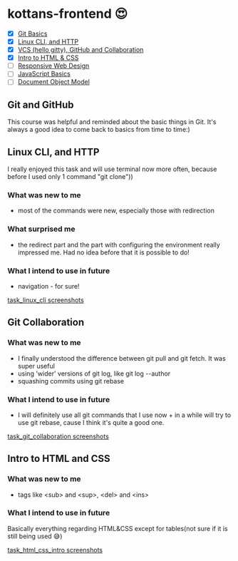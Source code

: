 # kottans-frontend :heart_eyes:

- [x] <a href='https://github.com/kottans/frontend/blob/master/tasks/git-intro.md'>Git Basics</a>
- [x] <a href='https://github.com/kottans/frontend/blob/master/tasks/linux-cli-http.md'>Linux CLI, and HTTP</a>
- [x] <a href='https://github.com/kottans/frontend/blob/master/tasks/git-collaboration.md'>VCS (hello gitty), GitHub and Collaboration</a>
- [x] <a href='https://github.com/kottans/frontend/blob/master/tasks/html-css-intro.md'>Intro to HTML & CSS</a>
- [ ] <a href='https://github.com/kottans/frontend/blob/master/tasks/html-css-responsive.md'>Responsive Web Design</a>
- [ ] <a href='https://github.com/kottans/frontend/blob/master/tasks/js-basics.md'>JavaScript Basics</a>
- [ ] <a href='https://github.com/kottans/frontend/blob/master/tasks/js-dom.md'>Document Object Model</a> 

## Git and GitHub

This course was helpful and reminded about the basic things in Git. It's always a good idea to come back to basics from time to time:)

## Linux CLI, and HTTP

I really enjoyed this task and will use terminal now more often, because before I used only 1 command "git clone"))

### What was new to me

- most of the commands were new, especially those with redirection

### What surprised me

-  the redirect part and the part with configuring the environment really impressed me. Had no idea before that it is possible to do!

### What I intend to use in future

- navigation - for sure! 

<a href='https://github.com/YelyzavetaM/kottans-frontend/blob/master/task_linux_cli/task_linux_cli.md'>task_linux_cli screenshots</a>

## Git Collaboration

### What was new to me

- I finally understood the difference between git pull and git fetch. It was super useful
- using 'wider' versions of git log, like git log --author
- squashing commits using git rebase

### What I intend to use in future

- I will definitely use all git commands that I use now + in a while will try to use git rebase, cause I think it's quite a good one. 

<a href='https://github.com/YelyzavetaM/kottans-frontend/blob/git-collaboration/task_git_collaboration/task_git_collaboration.md'>task_git_collaboration screenshots</a>

## Intro to HTML and CSS

### What was new to me

- tags like \<sub\> and \<sup\>, \<del\> and \<ins\>

### What I intend to use in future

Basically everything regarding HTML&CSS except for tables(not sure if it is still being used :sweat_smile:)

<a href='https://github.com/YelyzavetaM/kottans-frontend/blob/master/task_html_css_intro/task_html_css_intro.md'>task_html_css_intro screenshots</a>


